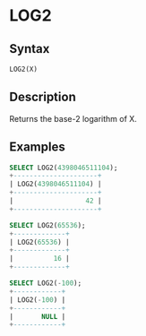 # LOG2

## Syntax

```sql
LOG2(X)
```

## Description

Returns the base-2 logarithm of X.

## Examples

```sql
SELECT LOG2(4398046511104);
+---------------------+
| LOG2(4398046511104) |
+---------------------+
|                  42 |
+---------------------+

SELECT LOG2(65536);
+-------------+
| LOG2(65536) |
+-------------+
|          16 |
+-------------+

SELECT LOG2(-100);
+------------+
| LOG2(-100) |
+------------+
|       NULL |
+------------+
```